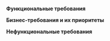 **Функциональные требования**

**Бизнес-требования и их приоритеты**


**Нефункциональные требования**
